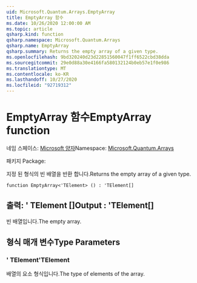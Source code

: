 ```yaml
---
uid: Microsoft.Quantum.Arrays.EmptyArray
title: EmptyArray 함수
ms.date: 10/26/2020 12:00:00 AM
ms.topic: article
qsharp.kind: function
qsharp.namespace: Microsoft.Quantum.Arrays
qsharp.name: EmptyArray
qsharp.summary: Returns the empty array of a given type.
ms.openlocfilehash: 9bd320240d23d22851560047f1ff6522cbd38dda
ms.sourcegitcommit: 29e0d88a30e4166fa580132124b0eb57e1f0e986
ms.translationtype: MT
ms.contentlocale: ko-KR
ms.lasthandoff: 10/27/2020
ms.locfileid: "92719312"
---
```

# <a name="emptyarray-function"></a><span data-ttu-id="0b828-102">EmptyArray 함수</span><span class="sxs-lookup"><span data-stu-id="0b828-102">EmptyArray function</span></span>

<span data-ttu-id="0b828-103">네임 스페이스: [Microsoft 양자](xref:Microsoft.Quantum.Arrays)</span><span class="sxs-lookup"><span data-stu-id="0b828-103">Namespace: [Microsoft.Quantum.Arrays](xref:Microsoft.Quantum.Arrays)</span></span>

<span data-ttu-id="0b828-104">패키지 [](https://nuget.org/packages/)</span><span class="sxs-lookup"><span data-stu-id="0b828-104">Package: [](https://nuget.org/packages/)</span></span>


<span data-ttu-id="0b828-105">지정 된 형식의 빈 배열을 반환 합니다.</span><span class="sxs-lookup"><span data-stu-id="0b828-105">Returns the empty array of a given type.</span></span>

```qsharp
function EmptyArray<'TElement> () : 'TElement[]
```


## <a name="output--telement"></a><span data-ttu-id="0b828-106">출력: ' TElement []</span><span class="sxs-lookup"><span data-stu-id="0b828-106">Output : 'TElement[]</span></span>

<span data-ttu-id="0b828-107">빈 배열입니다.</span><span class="sxs-lookup"><span data-stu-id="0b828-107">The empty array.</span></span>

## <a name="type-parameters"></a><span data-ttu-id="0b828-108">형식 매개 변수</span><span class="sxs-lookup"><span data-stu-id="0b828-108">Type Parameters</span></span>

### <a name="telement"></a><span data-ttu-id="0b828-109">' TElement</span><span class="sxs-lookup"><span data-stu-id="0b828-109">'TElement</span></span>

<span data-ttu-id="0b828-110">배열의 요소 형식입니다.</span><span class="sxs-lookup"><span data-stu-id="0b828-110">The type of elements of the array.</span></span>